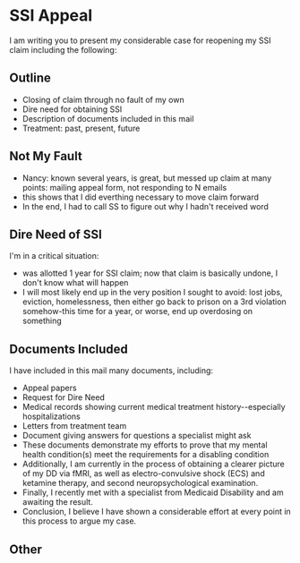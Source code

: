 # SSI Appeal

I am writing you to present my considerable case for reopening my SSI claim including the following:

## Outline

- Closing of claim through no fault of my own
- Dire need for obtaining SSI
- Description of documents included in this mail
- Treatment: past, present, future

## Not My Fault

- Nancy: known several years, is great, but messed up claim at many points: mailing appeal form, not responding to N emails
- this shows that I did everthing necessary to move claim forward
- In the end, I had to call SS to figure out why I hadn't received word

## Dire Need of SSI

I'm in a critical situation:
- was allotted 1 year for SSI claim; now that claim is basically undone, I don't know what will happen
- I will most likely end up in the very position I sought to avoid: lost jobs, eviction, homelessness, then either go back to prison on a 3rd violation somehow-this time for a year, or worse, end up overdosing on something

## Documents Included

I have included in this mail many documents, including:
- Appeal papers
- Request for Dire Need
- Medical records showing current medical treatment history--especially hospitalizations
- Letters from treatment team
- Document giving answers for questions a specialist might ask
- These documents demonstrate my efforts to prove that my mental health condition(s) meet the requirements for a disabling condition
- Additionally, I am currently in the process of obtaining a clearer picture of my DD via fMRI, as well as electro-convulsive shock (ECS) and ketamine therapy, and second neuropsychological examination.
- Finally, I recently met with a specialist from Medicaid Disability and am awaiting  the result.
- Conclusion, I believe I have shown a considerable effort at every point in this process to argue my case.

## Other

 
